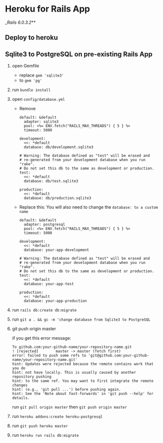 # Heroku for Rails App
__Rails 6.0.3.2_**

Deploy to heroku
----------------

Sqlite3 to PostgreSQL on pre-existing Rails App
-----------------------------------------------

1. open Gemfile
    - replace `gem 'sqlite3'`
    - to `gem 'pg'`

2. run `bundle install`

3. open `config/database.yml`
    - Remove
        ```
        default: &default
          adapter: sqlite3
          pool: <%= ENV.fetch("RAILS_MAX_THREADS") { 5 } %>
          timeout: 5000

        development:
          <<: *default
          database: db/development.sqlite3

        # Warning: The database defined as "test" will be erased and
        # re-generated from your development database when you run "rake".
        # Do not set this db to the same as development or production.
        test:
          <<: *default
          database: db/test.sqlite3

        production:
          <<: *default
          database: db/production.sqlite3
        ```


    - Replace this:
      You will also need to change the `database: to a custom name`
        ```
        default: &default
          adapter: postgresql
          pool: <%= ENV.fetch("RAILS_MAX_THREADS") { 5 } %>
          timeout: 5000

        development:
          <<: *default
          database: your-app-development

        # Warning: The database defined as "test" will be erased and
        # re-generated from your development database when you run "rake".
        # Do not set this db to the same as development or production.
        test:
          <<: *default
          database: your-app-test

        production:
          <<: *default
          database: your-app-production
        ```
  
  4. run `rails db:create db:migrate`
  
  5. run `git a . && gc -m 'change database from Sqlite3 to PostgreSQL`
  
  6. git push origin master
  
     if you get this error message:
     ```
     To github.com:your-github-name/your-repository-name.git
     ! [rejected]        master -> master (fetch first)
     error: failed to push some refs to 'git@github.com:your-github-name/your-repository-name.git'
     hint: Updates were rejected because the remote contains work that you do
     hint: not have locally. This is usually caused by another repository pushing
     hint: to the same ref. You may want to first integrate the remote changes
     hint: (e.g., 'git pull ...') before pushing again.
     hint: See the 'Note about fast-forwards' in 'git push --help' for details.
     ```
     run `git pull origin master`
     then `git push origin master`
     
   7. run ```heroku addons:create heroku-postgresql```
   
   8. run `git push heroku master`
   
   9. run `heroku run rails db:migrate`
  
  
